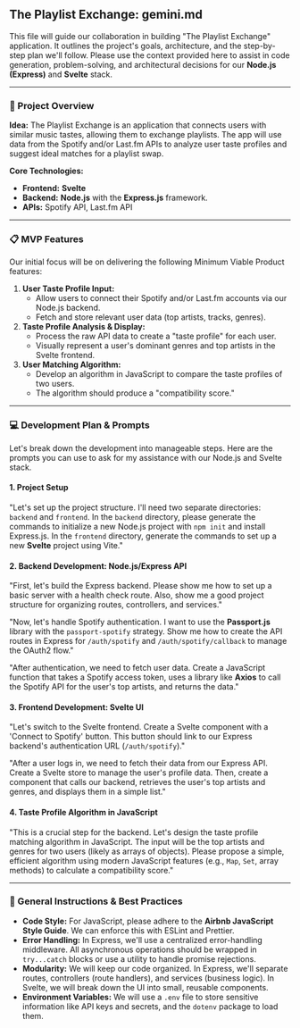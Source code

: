 ## The Playlist Exchange: gemini.md

This file will guide our collaboration in building "The Playlist Exchange" application. It outlines the project's goals, architecture, and the step-by-step plan we'll follow. Please use the context provided here to assist in code generation, problem-solving, and architectural decisions for our **Node.js (Express)** and **Svelte** stack.

---
### 🚀 Project Overview

**Idea:** The Playlist Exchange is an application that connects users with similar music tastes, allowing them to exchange playlists. The app will use data from the Spotify and/or Last.fm APIs to analyze user taste profiles and suggest ideal matches for a playlist swap.

**Core Technologies:**
* **Frontend:** **Svelte**
* **Backend:** **Node.js** with the **Express.js** framework.
* **APIs:** Spotify API, Last.fm API

---
### 📋 MVP Features

Our initial focus will be on delivering the following Minimum Viable Product features:

1.  **User Taste Profile Input:**
    * Allow users to connect their Spotify and/or Last.fm accounts via our Node.js backend.
    * Fetch and store relevant user data (top artists, tracks, genres).
2.  **Taste Profile Analysis & Display:**
    * Process the raw API data to create a "taste profile" for each user.
    * Visually represent a user's dominant genres and top artists in the Svelte frontend.
3.  **User Matching Algorithm:**
    * Develop an algorithm in JavaScript to compare the taste profiles of two users.
    * The algorithm should produce a "compatibility score."

---
### 💻 Development Plan & Prompts

Let's break down the development into manageable steps. Here are the prompts you can use to ask for my assistance with our Node.js and Svelte stack.

#### 1. Project Setup

"Let's set up the project structure. I'll need two separate directories: `backend` and `frontend`. In the `backend` directory, please generate the commands to initialize a new Node.js project with `npm init` and install Express.js. In the `frontend` directory, generate the commands to set up a new **Svelte** project using Vite."

#### 2. Backend Development: Node.js/Express API

"First, let's build the Express backend. Please show me how to set up a basic server with a health check route. Also, show me a good project structure for organizing routes, controllers, and services."

"Now, let's handle Spotify authentication. I want to use the **Passport.js** library with the `passport-spotify` strategy. Show me how to create the API routes in Express for `/auth/spotify` and `/auth/spotify/callback` to manage the OAuth2 flow."

"After authentication, we need to fetch user data. Create a JavaScript function that takes a Spotify access token, uses a library like **Axios** to call the Spotify API for the user's top artists, and returns the data."

#### 3. Frontend Development: Svelte UI

"Let's switch to the Svelte frontend. Create a Svelte component with a 'Connect to Spotify' button. This button should link to our Express backend's authentication URL (`/auth/spotify`)."

"After a user logs in, we need to fetch their data from our Express API. Create a Svelte store to manage the user's profile data. Then, create a component that calls our backend, retrieves the user's top artists and genres, and displays them in a simple list."

#### 4. Taste Profile Algorithm in JavaScript

"This is a crucial step for the backend. Let's design the taste profile matching algorithm in JavaScript. The input will be the top artists and genres for two users (likely as arrays of objects). Please propose a simple, efficient algorithm using modern JavaScript features (e.g., `Map`, `Set`, array methods) to calculate a compatibility score."

---
### 📝 General Instructions & Best Practices

* **Code Style:** For JavaScript, please adhere to the **Airbnb JavaScript Style Guide**. We can enforce this with ESLint and Prettier.
* **Error Handling:** In Express, we'll use a centralized error-handling middleware. All asynchronous operations should be wrapped in `try...catch` blocks or use a utility to handle promise rejections.
* **Modularity:** We will keep our code organized. In Express, we'll separate routes, controllers (route handlers), and services (business logic). In Svelte, we will break down the UI into small, reusable components.
* **Environment Variables:** We will use a `.env` file to store sensitive information like API keys and secrets, and the `dotenv` package to load them.
